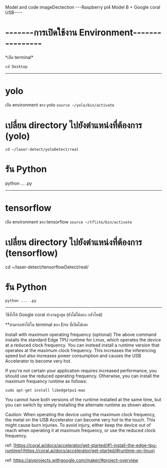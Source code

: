 Model and code imageDectection
---Raspberry pi4 Model B + Google coral USB----

<h1>-------การเปิดใช้งาน Environment----------------</h1>
*เปิด terminal*

```cd Desktop```

-------
# yolo

เปิด environment ของ yolo
```source ~/yolo/bin/activate```

# เปลี่ยน directory ไปยังตำแหน่งที่ต้องการ (yolo)
```cd ~/laser-detect/yoloDetect/real```

# รัน Python
python ... .py

-------
# tensorflow

เปิด environment ของ tensorflow
```source ~/tflite/bin/activate```

# เปลี่ยน directory ไปยังตำแหน่งที่ต้องการ (tensorflow)
cd ~/laser-detect/tensorflowDetect/real/

# รัน Python
```python ... .py```

-------------------------------------
วิธีสั่งให้ Google coral ทำงานสูงสุด (ยังไม่ได้ลอง กลัวไหม้)

**สามารถทำได้ใน terminal ของ Env ที่เปิดได้เลย

Install with maximum operating frequency (optional)
The above command installs the standard Edge TPU runtime for Linux, which operates the device at a reduced clock frequency. You can instead install a runtime version that operates at the maximum clock frequency. This increases the inferencing speed but also increases power consumption and causes the USB Accelerator to become very hot.

If you're not certain your application requires increased performance, you should use the reduced operating frequency. Otherwise, you can install the maximum frequency runtime as follows:

```sudo apt-get install libedgetpu1-max```

You cannot have both versions of the runtime installed at the same time, but you can switch by simply installing the alternate runtime as shown above.

Caution: When operating the device using the maximum clock frequency, the metal on the USB Accelerator can become very hot to the touch. This might cause burn injuries. To avoid injury, either keep the device out of reach when operating it at maximum frequency, or use the reduced clock frequency.

ref: [https://coral.ai/docs/accelerator/get-started/#1-install-the-edge-tpu-runtime](https://coral.ai/docs/accelerator/get-started/#runtime-on-linux)

ref: https://aiyprojects.withgoogle.com/maker/#project-overview



